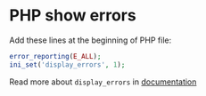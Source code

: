 # PHP show errors

Add these lines at the beginning of PHP file:

```php
error_reporting(E_ALL);
ini_set('display_errors', 1);
```

Read more about `display_errors` in [documentation](http://php.net/manual/en/errorfunc.configuration.php#ini.display-errors)

